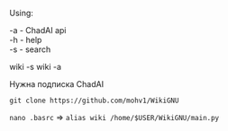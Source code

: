 Using:

-a - ChadAI api  
-h - help  
-s - search

wiki -s <Lorem>
wiki -a <API>

Нужна подписка ChadAI

```
git clone https://github.com/mohv1/WikiGNU
``` 
```nano .basrc```
=>
```alias wiki /home/$USER/WikiGNU/main.py```
